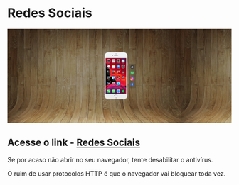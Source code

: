 <h1>Redes Sociais</h1>

<img src="image/print.png" alt=""></img>
<h2>Acesse o link - <a href="https://filipe520.github.io/Redes-Social_v1/" target="_blank" rel="external">Redes Sociais</a></h2>

<p>Se por acaso não abrir no seu navegador, tente desabilitar o antivírus.</p>
<p>O ruim de usar protocolos HTTP é que o navegador vai bloquear toda vez.</p>
